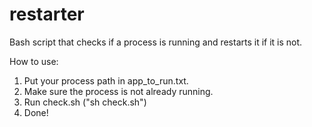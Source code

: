 # restarter
Bash script that checks if a process is running and restarts it if it is not.

How to use:

1. Put your process path in app_to_run.txt.
2. Make sure the process is not already running.
3. Run check.sh ("sh check.sh")
4. Done!

